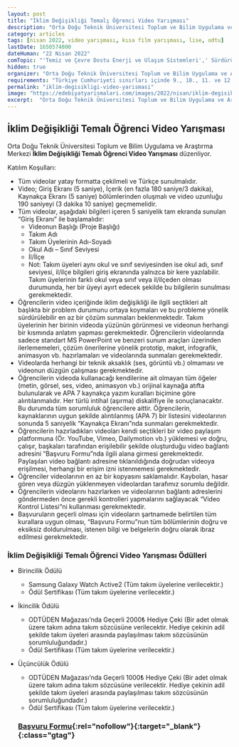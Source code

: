 ```yaml
---
layout: post
title: "İklim Değişikliği Temalı Öğrenci Video Yarışması"
description: "Orta Doğu Teknik Üniversitesi Toplum ve Bilim Uygulama ve Araştırma Merkezi 'İklim Değişikliği Temalı Öğrenci Video Yarışması' düzenliyor."
category: articles
tags: [nisan 2022, video yarışması, kısa film yarışması, lise, odtu]
lastDate: 1650574800
dateHuman: "22 Nisan 2022"
comTopic: "'Temiz ve Çevre Dostu Enerji ve Ulaşım Sistemleri',' Sürdürülebilir Kentler ve Binalar', 'Toksik İçermeyen Bir Çevre İçin Sıfır Kirlilik'"
hidden: true
organizer: "Orta Doğu Teknik Üniversitesi Toplum ve Bilim Uygulama ve Araştırma Merkezi"
requirements: "Türkiye Cumhuriyeti sınırları içinde 9., 10., 11. ve 12. sınıflarda öğrenim gören lise öğrencileri en az iki en fazla üç kişilik takımlar halinde yarışmaya katılabilir."
permalink: "iklim-degisikligi-video-yarismasi"
image: "https://edebiyatyarismalari.com/images/2022/nisan/iklim-degisikligi-video-yarismasi.jpg"
excerpt:  "Orta Doğu Teknik Üniversitesi Toplum ve Bilim Uygulama ve Araştırma Merkezi <strong> İklim Değişikliği Temalı Öğrenci Video Yarışması </strong> düzenliyor."
---
```


## İklim Değişikliği Temalı Öğrenci Video Yarışması
Orta Doğu Teknik Üniversitesi Toplum ve Bilim Uygulama ve Araştırma Merkezi **İklim Değişikliği Temalı Öğrenci Video Yarışması** düzenliyor.


Katılım Koşulları:
- Tüm videolar yatay formatta çekilmeli ve Türkçe sunulmalıdır. 
- Video; Giriş Ekranı (5 saniye), İçerik (en fazla 180 saniye/3 dakika), Kaynakça Ekranı (5 saniye) bölümlerinden oluşmalı ve video uzunluğu 190 saniyeyi (3 dakika 10 saniye) geçmemelidir. 
- Tüm videolar, aşağıdaki bilgileri içeren 5 saniyelik tam ekranda sunulan “Giriş Ekranı” ile başlamalıdır:
    - Videonun Başlığı (Proje Başlığı)
    - Takım Adı
    - Takım Üyelerinin Adı-Soyadı
    - Okul Adı – Sınıf Seviyesi
    - İl/İlçe
    - Not: Takım üyeleri aynı okul ve sınıf seviyesinden ise okul adı, sınıf seviyesi, il/ilçe bilgileri giriş ekranında yalnızca bir kere yazılabilir. Takım üyelerinin farklı okul veya sınıf veya il/ilçeden olması durumunda, her bir üyeyi ayırt edecek şekilde bu bilgilerin sunulması gerekmektedir.  
- Öğrencilerin video içeriğinde iklim değişikliği ile ilgili seçtikleri alt başlıkta bir problem durumunu ortaya koymaları ve bu probleme yönelik sürdürülebilir en az bir çözüm sunmaları beklenmektedir. Takım üyelerinin her birinin videoda yüzünün görünmesi ve videonun herhangi bir kısmında anlatım yapması gerekmektedir. Öğrencilerin videolarında sadece standart MS PowerPoint ve benzeri sunum araçları üzerinden ilerlememeleri, çözüm önerilerine yönelik prototip, maket, infografik, animasyon vb. hazırlamaları ve videolarında sunmaları gerekmektedir. 
- Videolarda herhangi bir teknik aksaklık (ses, görüntü vb.) olmaması ve videonun düzgün çalışması gerekmektedir. 
- Öğrencilerin videoda kullanacağı kendilerine ait olmayan tüm öğeler (metin, görsel, ses, video, animasyon vb.) orijinal kaynağa atıfta bulunularak ve APA 7 kaynakça yazım kuralları biçimine göre alıntılanmalıdır. Her türlü intihal (aşırma) diskalifiye ile sonuçlanacaktır. Bu durumda tüm sorumluluk öğrencilere aittir. Öğrencilerin, kaynaklarının uygun şekilde alıntılanmış (APA 7) bir listesini videolarının sonunda 5 saniyelik “Kaynakça Ekranı”nda sunmaları gerekmektedir.
- Öğrencilerin hazırladıkları videoları kendi seçtikleri bir video paylaşım platformuna (Ör. YouTube, Vimeo, Dailymotion vb.) yüklemesi ve doğru, çalışır, başkaları tarafından erişilebilir şekilde oluşturduğu video bağlantı adresini “Başvuru Formu”nda ilgili alana girmesi gerekmektedir. Paylaşılan video bağlantı adresine tıklanıldığında doğrudan videoya erişilmesi, herhangi bir erişim izni istenmemesi gerekmektedir. 
- Öğrenciler videolarının en az bir kopyasını saklamalıdır. Kaybolan, hasar gören veya düzgün yüklenmeyen videolardan tarafımız sorumlu değildir.
- Öğrencilerin videolarını hazırlarken ve videolarının bağlantı adreslerini göndermeden önce gerekli kontrolleri yapmalarını sağlayacak “Video Kontrol Listesi“ni kullanması gerekmektedir.
- Başvuruların geçerli olması için videoların şartnamede belirtilen tüm kurallara uygun olması, “Başvuru Formu”nun tüm bölümlerinin doğru ve eksiksiz doldurulması, istenen bilgi ve belgelerin doğru olarak ibraz edilmesi gerekmektedir. 

### İklim Değişikliği Temalı Öğrenci Video Yarışması Ödülleri
- Birincilik Ödülü 
    - Samsung Galaxy Watch Active2 (Tüm takım üyelerine verilecektir.)
    - Ödül Sertifikası (Tüm takım üyelerine verilecektir.)
- İkincilik Ödülü
    - ODTÜDEN Mağazası’nda Geçerli 2000₺ Hediye Çeki (Bir adet olmak üzere takım adına takım sözcüsüne verilecektir. Hediye çekinin adil şekilde takım üyeleri arasında paylaşılması takım sözcüsünün sorumluluğundadır.)
    - Ödül Sertifikası (Tüm takım üyelerine verilecektir.)
- Üçüncülük Ödülü
    - ODTÜDEN Mağazası’nda Geçerli 1000₺ Hediye Çeki (Bir adet olmak üzere takım adına takım sözcüsüne verilecektir. Hediye çekinin adil şekilde takım üyeleri arasında paylaşılması takım sözcüsünün sorumluluğundadır.)
    - Ödül Sertifikası (Tüm takım üyelerine verilecektir.)

    ### [Başvuru Formu](https://tbm.metu.edu.tr/iep-basvuru/?ref=edebiyatyarismalari.com){:rel="nofollow"}{:target="_blank"}{:class="gtag"}